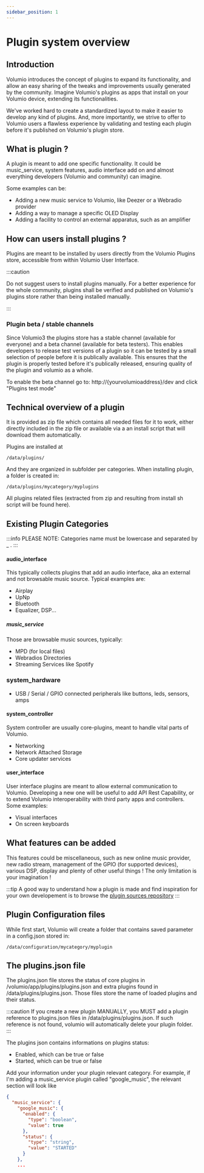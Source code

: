 ```yaml
---
sidebar_position: 1
---
```


# Plugin system overview

## Introduction

Volumio introduces the concept of plugins to expand its functionality, and allow an easy sharing of the tweaks and improvements usually generated by the community. Imagine Volumio's plugins as apps that install on your Volumio device, extending its functionalities.

We've worked hard to create a standardized layout to make it easier to develop any kind of plugins. And, more importantly, we strive to offer to Volumio users a flawless experience by validating and testing each plugin before it's published on Volumio's plugin store.

## What is plugin ?

A plugin is meant to add one specific functionality.
It could be music_service, system features, audio interface add on and almost everything developers (Volumio and community) can imagine.

Some examples can be:

* Adding a new music service to Volumio, like Deezer or a Webradio provider
* Adding a way to manage a specific OLED Display
* Adding a facility to control an external apparatus, such as an amplifier


## How can users install plugins ?

Plugins are meant to be installed by users directly from the Volumio Plugins store, accessible from within Volumio User Interface.

:::caution

Do not suggest users to install plugins manually. For a better experience for the whole community, plugins shall be verified and published on Volumio's plugins store rather than being installed manually.

:::

### Plugin beta / stable channels

Since Volumio3 the plugins store has a stable channel (available for everyone) and a beta channel (available for beta testers). This enables developers to release test versions of a plugin so it can be tested by a small selection of people before it is publically available. This ensures that the plugin is properly tested before it's publically released, ensuring quality of the plugin and volumio as a whole. 

To enable the beta channel go to: http://{yourvolumioaddress}/dev and click "Plugins test mode"


## Technical overview of a plugin

It is provided as zip file which contains all needed files for it to work, either directly included in the zip file or available via a an install script that will download them automatically.

Plugins are installed at

```
/data/plugins/
```

And they are organized in subfolder per categories. When installing plugin, a folder is created in:

```
/data/plugins/mycategory/myplugins
```

All plugins related files (extracted from zip and resulting from install sh script will be found here).

## Existing Plugin Categories

:::info
PLEASE NOTE: Categories name must be lowercase and separated by _ .
:::

#### audio_interface

This typically collects plugins that add an audio interface, aka an external and not browsable music source. Typical examples are:
* Airplay
* UpNp
* Bluetooth
* Equalizer, DSP...

##### music_service

Those are browsable music sources, typically:
* MPD (for local files)
* Webradios Directories
* Streaming Services like Spotify

### system_hardware

* USB / Serial / GPIO connected peripherals like buttons, leds, sensors, amps

#### system_controller

System controller are usually core-plugins, meant to handle vital parts of Volumio.

* Networking
* Network Attached Storage
* Core updater services

#### user_interface

User interface plugins are meant to allow external communication to Volumio. Developing a new one will be useful to add API Rest Capability, or to extend Volumio interoperability with third party apps and controllers. Some examples:

* Visual interfaces
* On screen keyboards


## What features can be added

This features could be miscellaneous, such as new online music provider, new radio stream, management of the GPIO (for supported devices), various DSP, display and plenty of other useful things ! The only limitation is your imagination !

:::tip
A good way to understand how a plugin is made and find inspiration for your own developement is to browse the [plugin sources repository](https://github.com/volumio/volumio-plugins-sources)
:::


## Plugin Configuration files

While first start, Volumio will create a folder that contains saved parameter in a config.json stored in:

```
/data/configuration/mycategory/myplugin
```

## The plugins.json file

The plugins.json file stores the status of core plugins in /volumio/app/plugins/plugins.json and extra plugins found in /data/plugins/plugins.json. Those files store the name of loaded plugins and their status.

:::caution
If you create a new plugin MANUALLY, you MUST add a plugin reference to plugins.json files in /data/plugins/plugins.json. If such reference is not found, volumio will automatically delete your plugin folder.
:::

The plugins json contains informations on plugins status:
- Enabled, which can be true or false
- Started, which can be true or false

Add your information under your plugin relevant category. For example, if I'm adding a music_service plugin called "google_music", the relevant section will look like

```json
{
  "music_service": {
    "google_music": {
      "enabled": {
        "type": "boolean",
        "value": true
      },
      "status": {
        "type": "string",
        "value": "STARTED"
      }
    },
    ...
```
